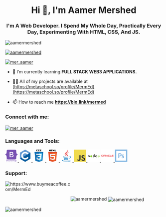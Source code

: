 <h1 align="center">Hi 👋, I'm Aamer Mershed</h1>
<h3 align="center">I'm A Web Developer. I Spend My Whole Day, Practically Every Day, Experimenting With HTML, CSS, And JS.</h3>

<p align="left"> <img src="https://komarev.com/ghpvc/?username=aamermershed&label=Profile%20views&color=0e75b6&style=flat" alt="aamermershed" /> </p>

<p align="left"> <a href="https://github.com/ryo-ma/github-profile-trophy"><img src="https://github-profile-trophy.vercel.app/?username=aamermershed" alt="aamermershed" /></a> </p>

<p align="left"> <a href="https://twitter.com/mer_aamer" target="blank"><img src="https://img.shields.io/twitter/follow/mer_aamer?logo=twitter&style=for-the-badge" alt="mer_aamer" /></a> </p>

- 🌱 I’m currently learning **FULL STACK WEB3 APPLICATIONS.**

- 👨‍💻 All of my projects are available at [https://metaschool.so/profile/MermEd](https://metaschool.so/profile/MermEd)

- 📫 How to reach me **https://bio.link/mermed**

<h3 align="left">Connect with me:</h3>
<p align="left">
<a href="https://twitter.com/mer_aamer" target="blank"><img align="center" src="https://raw.githubusercontent.com/rahuldkjain/github-profile-readme-generator/master/src/images/icons/Social/twitter.svg" alt="mer_aamer" height="30" width="40" /></a>
</p>

<h3 align="left">Languages and Tools:</h3>
<p align="left"> <a href="https://getbootstrap.com" target="_blank" rel="noreferrer"> <img src="https://raw.githubusercontent.com/devicons/devicon/master/icons/bootstrap/bootstrap-plain-wordmark.svg" alt="bootstrap" width="40" height="40"/> </a> <a href="https://www.cprogramming.com/" target="_blank" rel="noreferrer"> <img src="https://raw.githubusercontent.com/devicons/devicon/master/icons/c/c-original.svg" alt="c" width="40" height="40"/> </a> <a href="https://www.w3schools.com/css/" target="_blank" rel="noreferrer"> <img src="https://raw.githubusercontent.com/devicons/devicon/master/icons/css3/css3-original-wordmark.svg" alt="css3" width="40" height="40"/> </a> <a href="https://www.w3.org/html/" target="_blank" rel="noreferrer"> <img src="https://raw.githubusercontent.com/devicons/devicon/master/icons/html5/html5-original-wordmark.svg" alt="html5" width="40" height="40"/> </a> <a href="https://www.java.com" target="_blank" rel="noreferrer"> <img src="https://raw.githubusercontent.com/devicons/devicon/master/icons/java/java-original.svg" alt="java" width="40" height="40"/> </a> <a href="https://developer.mozilla.org/en-US/docs/Web/JavaScript" target="_blank" rel="noreferrer"> <img src="https://raw.githubusercontent.com/devicons/devicon/master/icons/javascript/javascript-original.svg" alt="javascript" width="40" height="40"/> </a> <a href="https://nodejs.org" target="_blank" rel="noreferrer"> <img src="https://raw.githubusercontent.com/devicons/devicon/master/icons/nodejs/nodejs-original-wordmark.svg" alt="nodejs" width="40" height="40"/> </a> <a href="https://www.oracle.com/" target="_blank" rel="noreferrer"> <img src="https://raw.githubusercontent.com/devicons/devicon/master/icons/oracle/oracle-original.svg" alt="oracle" width="40" height="40"/> </a> <a href="https://www.photoshop.com/en" target="_blank" rel="noreferrer"> <img src="https://raw.githubusercontent.com/devicons/devicon/master/icons/photoshop/photoshop-line.svg" alt="photoshop" width="40" height="40"/> </a> </p>

<h3 align="left">Support:</h3>
<p><a href="https://www.buymeacoffee.com/https://www.buymeacoffee.com/MermEd"> <img align="left" src="https://cdn.buymeacoffee.com/buttons/v2/default-yellow.png" height="50" width="210" alt="https://www.buymeacoffee.com/MermEd" /></a></p><br><br>

<p><img align="left" src="https://github-readme-stats.vercel.app/api/top-langs?username=aamermershed&show_icons=true&locale=en&layout=compact" alt="aamermershed" /></p>

<p>&nbsp;<img align="center" src="https://github-readme-stats.vercel.app/api?username=aamermershed&show_icons=true&locale=en" alt="aamermershed" /></p>

<p><img align="center" src="https://github-readme-streak-stats.herokuapp.com/?user=aamermershed&" alt="aamermershed" /></p>

